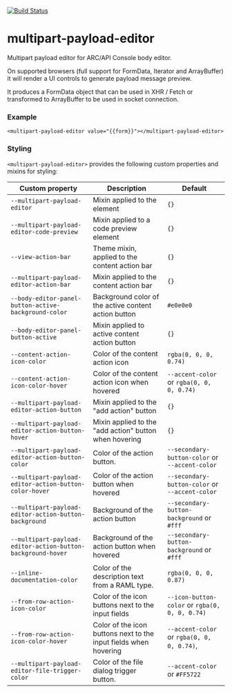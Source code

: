 [![Build Status](https://travis-ci.org/advanced-rest-client/multipart-payload-editor.svg?branch=stage)](https://travis-ci.org/advanced-rest-client/multipart-payload-editor)  

# multipart-payload-editor

Multipart payload editor for ARC/API Console body editor.

On supported browsers (full support for FormData, Iterator and ArrayBuffer) it will render a
UI controls to generate payload message preview.

It produces a FormData object that can be used in XHR / Fetch or transformed to ArrayBuffer to be
used in socket connection.

### Example
```
<multipart-payload-editor value="{{form}}"></multipart-payload-editor>
```

### Styling
`<multipart-payload-editor>` provides the following custom properties and mixins for styling:

Custom property | Description | Default
----------------|-------------|----------
`--multipart-payload-editor` | Mixin applied to the element | `{}`
`--multipart-payload-editor-code-preview` | Mixin applied to a code preview element | `{}`
`--view-action-bar` | Theme mixin, applied to the content action bar | `{}`
`--multipart-payload-editor-action-bar` | Mixin applied to the content action bar | `{}`
`--body-editor-panel-button-active-background-color` | Background color of the active content action button | `#e0e0e0`
`--body-editor-panel-button-active` | Mixin applied to active content action button | `{}`
`--content-action-icon-color` | Color of the content action icon | `rgba(0, 0, 0, 0.74)`
`--content-action-icon-color-hover` | Color of the content action icon when hovered | `--accent-color` or `rgba(0, 0, 0, 0.74)`
`--multipart-payload-editor-action-button` | Mixin applied to the "add action" button | `{}`
`--multipart-payload-editor-action-button-hover` | Mixin applied to the "add action" button when hovering | `{}`
`--multipart-payload-editor-action-button-color` | Color of the action button. | `--secondary-button-color` or `--accent-color`
`--multipart-payload-editor-action-button-color-hover` | Color of the action button when hovered | `--secondary-button-color` or `--accent-color`
`--multipart-payload-editor-action-button-background` | Background of the action button | `--secondary-button-background` or `#fff`
`--multipart-payload-editor-action-button-background-hover` | Background of the action button when hovered | `--secondary-button-background` or `#fff`
`--inline-documentation-color` | Color of the description text from a RAML type. | `rgba(0, 0, 0, 0.87)`
`--from-row-action-icon-color` | Color of the icon buttons next to the input fields | `--icon-button-color` or `rgba(0, 0, 0, 0.74)`
`--from-row-action-icon-color-hover` | Color of the icon buttons next to the input fields when hovering | `--accent-color` or `rgba(0, 0, 0, 0.74)`,
`--multipart-payload-editor-file-trigger-color` | Color of the file dialog trigger button. | `--accent-color` or `#FF5722`

